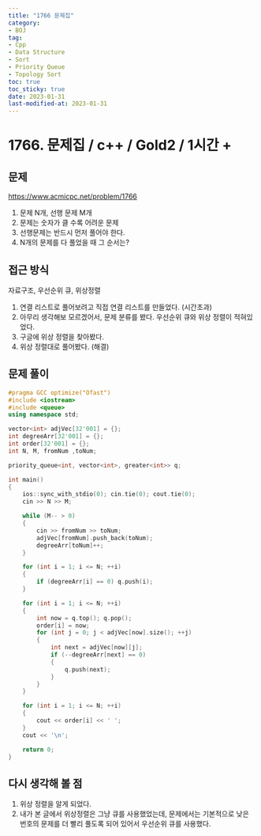 ```yaml
---
title: "1766 문제집"
category:
- BOJ
tag:
- Cpp
- Data Structure
- Sort
- Priority Queue
- Topology Sort
toc: true
toc_sticky: true
date: 2023-01-31
last-modified-at: 2023-01-31
---
```


# 1766. 문제집 / c++ / Gold2 / 1시간 +

## 문제
https://www.acmicpc.net/problem/1766     
1. 문제 N개, 선행 문제 M개
2. 문제는 숫자가 클 수록 어려운 문제
3. 선행문제는 반드시 먼저 풀어야 한다.
4. N개의 문제를 다 풀었을 때 그 순서는?

## 접근 방식
자료구조, 우선순위 큐, 위상정렬
1. 연결 리스트로 풀어보려고 직접 연결 리스트를 만들었다. (시간초과)
2. 아무리 생각해보 모르겠어서, 문제 분류를 봤다. 우선순위 큐와 위상 정렬이 적혀있었다.
3. 구글에 위상 정렬을 찾아봤다.
4. 위상 정렬대로 풀어봤다. (해결)
    
## 문제 풀이
```c++
#pragma GCC optimize("Ofast")
#include <iostream>
#include <queue>
using namespace std;

vector<int> adjVec[32'001] = {};
int degreeArr[32'001] = {};
int order[32'001] = {};
int N, M, fromNum ,toNum;

priority_queue<int, vector<int>, greater<int>> q;

int main()
{
	ios::sync_with_stdio(0); cin.tie(0); cout.tie(0);
	cin >> N >> M;

	while (M-- > 0)
	{
		cin >> fromNum >> toNum;
		adjVec[fromNum].push_back(toNum);
		degreeArr[toNum]++;
	}

	for (int i = 1; i <= N; ++i)
	{
		if (degreeArr[i] == 0) q.push(i);
	}

	for (int i = 1; i <= N; ++i)
	{
		int now = q.top(); q.pop();
		order[i] = now;
		for (int j = 0; j < adjVec[now].size(); ++j)
		{
			int next = adjVec[now][j];
			if (--degreeArr[next] == 0)
			{
				q.push(next);
			}
		}
	}

	for (int i = 1; i <= N; ++i)
	{
		cout << order[i] << ' ';
	}
	cout << '\n';

	return 0;
}
```

## 다시 생각해 볼 점
1. 위상 정렬을 알게 되었다.
2. 내가 본 글에서 위상정렬은 그냥 큐를 사용했었는데, 문제에서는 기본적으로 낮은 번호의 문제를 더 빨리 풀도록 되어 있어서 우선순위 큐를 사용했다.